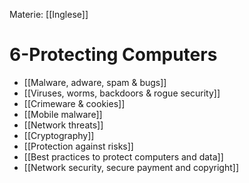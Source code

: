 Materie: [[Inglese]]

# 6-Protecting Computers
- [[Malware, adware, spam & bugs]]
- [[Viruses, worms, backdoors & rogue security]]
- [[Crimeware & cookies]]
- [[Mobile malware]]
- [[Network threats]]
- [[Cryptography]]
- [[Protection against risks]]
- [[Best practices to protect computers and data]]
- [[Network security, secure payment and copyright]]